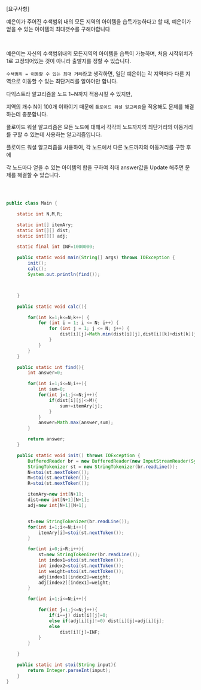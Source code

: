[요구사항]

예은이가 주어진 수색범위 내의 모든 지역의 아이템을 습득가능하다고 할 때, 예은이가 얻을 수 있는 아이템의 최대갯수를 구해야합니다

<br/>

예은이는 자신의 수색범위내의 모든지역의 아이템을 습득이 가능하며, 처음 시작위치가 1로 고정되어있는 것이 아니라 출발지를 정할 수 있습니다.

`수색범위 = 이동할 수 있는 최대 거리`라고 생각하면, 일단 예은이는 각 지역마다 다른 지역으로 이동할 수 있는 최단거리를 알아야만 합니다.

다익스트라 알고리즘을 노드 1~N까지 적용시킬 수 있지만, 

지역의 개수 N이 100개 이하이기 때문에 `플로이드 워셜 알고리즘`을 적용해도 문제를 해결하는데 충분합니다.

플로이드 워셜 알고리즘은 모든 노드에 대해서 각각의 노드까지의 최단거리의 이동거리를 구할 수 있는데 사용하는 알고리즘입니다.

플로이드 워셜 알고리즘을 사용하여, 각 노드에서 다른 노드까지의 이동거리를 구한 후에

각 노드마다 얻을 수 있는 아이템의 합을 구하여 최대 answer값을 Update 해주면 문제를 해결할 수 있습니다.


<br/>


```java

public class Main {

    static int N,M,R;

    static int[] itemAry;
    static int[][] dist;
    static int[][] adj;

    static final int INF=1000000;

    public static void main(String[] args) throws IOException {
        init();
        calc();
        System.out.println(find());



    }

    public static void calc(){

        for(int k=1;k<=N;k++) {
            for (int i = 1; i <= N; i++) {
                for (int j = 1; j <= N; j++) {
                    dist[i][j]=Math.min(dist[i][j],dist[i][k]+dist[k][j]);
                }
            }
        }
    }

    public static int find(){
        int answer=0;

        for(int i=1;i<=N;i++){
            int sum=0;
            for(int j=1;j<=N;j++){
                if(dist[i][j]<=M){
                    sum+=itemAry[j];
                }
            }
            answer=Math.max(answer,sum);
        }

        return answer;
    }

    public static void init() throws IOException {
        BufferedReader br = new BufferedReader(new InputStreamReader(System.in));
        StringTokenizer st = new StringTokenizer(br.readLine());
        N=stoi(st.nextToken());
        M=stoi(st.nextToken());
        R=stoi(st.nextToken());

        itemAry=new int[N+1];
        dist=new int[N+1][N+1];
        adj=new int[N+1][N+1];


        st=new StringTokenizer(br.readLine());
        for(int i=1;i<=N;i++){
            itemAry[i]=stoi(st.nextToken());
        }

        for(int i=0;i<R;i++){
            st=new StringTokenizer(br.readLine());
            int index1=stoi(st.nextToken());
            int index2=stoi(st.nextToken());
            int weight=stoi(st.nextToken());
            adj[index1][index2]=weight;
            adj[index2][index1]=weight;
        }

        for(int i=1;i<=N;i++){

            for(int j=1;j<=N;j++){
                if(i==j) dist[i][j]=0;
                else if(adj[i][j]!=0) dist[i][j]=adj[i][j];
                else
                    dist[i][j]=INF;
            }
        }

    }

    public static int stoi(String input){
        return Integer.parseInt(input);
    }
}

```